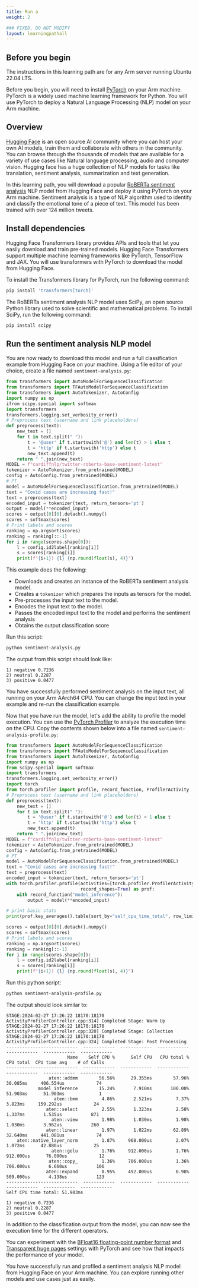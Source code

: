 ```yaml
---
title: Run a 
weight: 2

### FIXED, DO NOT MODIFY
layout: learningpathall
---
```


## Before you begin
The instructions in this learning path are for any Arm server running Ubuntu 22.04 LTS.

Before you begin, you will need to install [PyTorch](/install-guides/pytorch) on your Arm machine. 
PyTorch is a widely used machine learning framework for Python. You will use PyTorch to deploy a Natural Language Processing (NLP) model on your Arm machine.

## Overview

[Hugging Face](https://huggingface.co/) is an open source AI community where you can host your own AI models, train them and collaborate with others in the community. You can browse through the thousands of models that are available for a variety of use cases like Natural language processing, audio and computer vision. Hugging face has a huge collection of NLP models for tasks like translation, sentiment analysis, summarization and text generation.

In this learning path, you will download a popular [RoBERTa sentiment analysis](https://huggingface.co/cardiffnlp/twitter-roberta-base-sentiment-latest) NLP model from Hugging Face and deploy it using PyTorch on your Arm machine. Sentiment analysis is a type of NLP algorithm used to identify and classify the emotional tone of a piece of text. This model has been trained with over 124 million tweets. 

## Install dependencies

Hugging Face Transformers library provides APIs and tools that let you easily download and train pre-trained models. Hugging Face Transformers support multiple machine learning frameworks like PyTorch, TensorFlow and JAX. You will use transformers with PyTorch to download the model from Hugging Face.

To install the Transformers library for PyTorch, run the following command:

```bash
pip install 'transformers[torch]'
```

The RoBERTa sentiment analysis NLP model uses SciPy, an open source Python library used to solve scientific and mathematical problems. To install SciPy, run the following command:

```bash 
pip install scipy
```

## Run the sentiment analysis NLP model 

You are now ready to download this model and run a full classification example from Hugging Face on your machine. Using a file editor of your choice, create a file named `sentiment-analysis.py`:

```python
from transformers import AutoModelForSequenceClassification
from transformers import TFAutoModelForSequenceClassification
from transformers import AutoTokenizer, AutoConfig
import numpy as np
ifrom scipy.special import softmax
import transformers
transformers.logging.set_verbosity_error()
# Preprocess text (username and link placeholders)
def preprocess(text):
    new_text = []
    for t in text.split(" "):
        t = '@user' if t.startswith('@') and len(t) > 1 else t
        t = 'http' if t.startswith('http') else t
        new_text.append(t)
    return " ".join(new_text)
MODEL = f"cardiffnlp/twitter-roberta-base-sentiment-latest"
tokenizer = AutoTokenizer.from_pretrained(MODEL)
config = AutoConfig.from_pretrained(MODEL)
# PT
model = AutoModelForSequenceClassification.from_pretrained(MODEL)
text = "Covid cases are increasing fast!"
text = preprocess(text)
encoded_input = tokenizer(text, return_tensors='pt')
output = model(**encoded_input)
scores = output[0][0].detach().numpy()
scores = softmax(scores)
# Print labels and scores
ranking = np.argsort(scores)
ranking = ranking[::-1]
for i in range(scores.shape[0]):
    l = config.id2label[ranking[i]]
    s = scores[ranking[i]]
    print(f"{i+1}) {l} {np.round(float(s), 4)}")
```
This example does the following:

* Downloads and creates an instance of the RoBERTa sentiment analysis model. 
* Creates a `tokenizer` which prepares the inputs as tensors for the model. 
* Pre-processes the input text to the model.
* Encodes the input text to the model.
* Passes the encoded input text to the model and performs the sentiment analysis
* Obtains the output classification score

Run this script:

```bash
python sentiment-analysis.py
```

The output from this script should look like:

```output
1) negative 0.7236
2) neutral 0.2287
3) positive 0.0477
```

You have successfully performed sentiment analysis on the input text, all running on your Arm AArch64 CPU. You can change the input text in your example and re-run the classification example.

Now that you have run the model, let's add the ability to profile the model execution. You can use the [PyTorch Profiler](https://pytorch.org/tutorials/recipes/recipes/profiler_recipe.html) to analyze the execution time on the CPU. Copy the contents shown below into a file named `sentiment-analysis-profile.py`:

```python
from transformers import AutoModelForSequenceClassification
from transformers import TFAutoModelForSequenceClassification
from transformers import AutoTokenizer, AutoConfig
import numpy as np
from scipy.special import softmax
import transformers
transformers.logging.set_verbosity_error()
import torch
from torch.profiler import profile, record_function, ProfilerActivity
# Preprocess text (username and link placeholders)
def preprocess(text):
    new_text = []
    for t in text.split(" "):
        t = '@user' if t.startswith('@') and len(t) > 1 else t
        t = 'http' if t.startswith('http') else t
        new_text.append(t)
    return " ".join(new_text)
MODEL = f"cardiffnlp/twitter-roberta-base-sentiment-latest"
tokenizer = AutoTokenizer.from_pretrained(MODEL)
config = AutoConfig.from_pretrained(MODEL)
# PT
model = AutoModelForSequenceClassification.from_pretrained(MODEL)
text = "Covid cases are increasing fast!"
text = preprocess(text)
encoded_input = tokenizer(text, return_tensors='pt')
with torch.profiler.profile(activities=[torch.profiler.ProfilerActivity.CPU],
                            record_shapes=True) as prof:
    with record_function("model_inference"):
        output = model(**encoded_input)

# print basic stats
print(prof.key_averages().table(sort_by="self_cpu_time_total", row_limit=10))

scores = output[0][0].detach().numpy()
scores = softmax(scores)
# Print labels and scores
ranking = np.argsort(scores)
ranking = ranking[::-1]
for i in range(scores.shape[0]):
    l = config.id2label[ranking[i]]
    s = scores[ranking[i]]
    print(f"{i+1}) {l} {np.round(float(s), 4)}")
```

Run this python script:

```bash
python sentiment-analysis-profile.py
```

The output should look similar to:

```output
STAGE:2024-02-27 17:26:22 18170:18170 ActivityProfilerController.cpp:314] Completed Stage: Warm Up
STAGE:2024-02-27 17:26:22 18170:18170 ActivityProfilerController.cpp:320] Completed Stage: Collection
STAGE:2024-02-27 17:26:22 18170:18170 ActivityProfilerController.cpp:324] Completed Stage: Post Processing
---------------------------  ------------  ------------  ------------  ------------  ------------  ------------
                       Name    Self CPU %      Self CPU   CPU total %     CPU total  CPU time avg    # of Calls
---------------------------  ------------  ------------  ------------  ------------  ------------  ------------
                aten::addmm        56.56%      29.355ms        57.96%      30.085ms     406.554us            74
            model_inference        15.24%       7.910ms       100.00%      51.903ms      51.903ms             1
                  aten::bmm         4.86%       2.521ms         7.37%       3.823ms     159.292us            24
               aten::select         2.55%       1.323ms         2.58%       1.337ms       1.535us           871
                 aten::view         1.98%       1.030ms         1.98%       1.030ms       3.962us           260
               aten::linear         1.97%       1.022ms        62.89%      32.640ms     441.081us            74
    aten::native_layer_norm         1.87%     968.000us         2.07%       1.072ms      42.880us            25
                 aten::gelu         1.76%     912.000us         1.76%     912.000us      76.000us            12
                aten::copy_         1.36%     706.000us         1.36%     706.000us       6.660us           106
               aten::expand         0.95%     492.000us         0.98%     509.000us       4.138us           123
---------------------------  ------------  ------------  ------------  ------------  ------------  ------------
Self CPU time total: 51.903ms

1) negative 0.7236
2) neutral 0.2287
3) positive 0.0477
```
In addition to the classification output from the model, you can now see the execution time for the different operators. 

You can experiment with the [BFloat16 floating-point number format](/install-guides/pytorch#bfloat16-floating-point-number-format) and [Transparent huge pages](/install-guides/pytorch#transparent-huge-pages) settings with PyTorch and see how that impacts the performance of your model.

You have successfully run and profiled a sentiment analysis NLP model from Hugging Face on your Arm machine. You can explore running other models and use cases just as easily.



